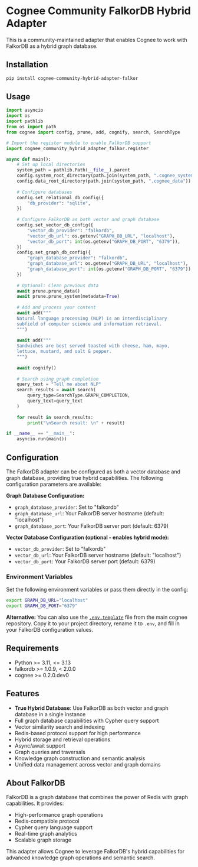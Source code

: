 # Cognee Community FalkorDB Hybrid Adapter

This is a community-maintained adapter that enables Cognee to work with FalkorDB as a hybrid graph database.

## Installation

```bash
pip install cognee-community-hybrid-adapter-falkor
```

## Usage

```python
import asyncio
import os
import pathlib
from os import path
from cognee import config, prune, add, cognify, search, SearchType

# Import the register module to enable FalkorDB support
import cognee_community_hybrid_adapter_falkor.register

async def main():
    # Set up local directories
    system_path = pathlib.Path(__file__).parent
    config.system_root_directory(path.join(system_path, ".cognee_system"))
    config.data_root_directory(path.join(system_path, ".cognee_data"))
    
    # Configure databases
    config.set_relational_db_config({
        "db_provider": "sqlite",
    })
    
    # Configure FalkorDB as both vector and graph database
    config.set_vector_db_config({
        "vector_db_provider": "falkordb",
        "vector_db_url": os.getenv("GRAPH_DB_URL", "localhost"),
        "vector_db_port": int(os.getenv("GRAPH_DB_PORT", "6379")),
    })
    config.set_graph_db_config({
        "graph_database_provider": "falkordb",
        "graph_database_url": os.getenv("GRAPH_DB_URL", "localhost"),
        "graph_database_port": int(os.getenv("GRAPH_DB_PORT", "6379")),
    })
    
    # Optional: Clean previous data
    await prune.prune_data()
    await prune.prune_system(metadata=True)
    
    # Add and process your content
    await add("""
    Natural language processing (NLP) is an interdisciplinary
    subfield of computer science and information retrieval.
    """)
    
    await add("""
    Sandwiches are best served toasted with cheese, ham, mayo,
    lettuce, mustard, and salt & pepper.          
    """)
    
    await cognify()
    
    # Search using graph completion
    query_text = "Tell me about NLP"
    search_results = await search(
        query_type=SearchType.GRAPH_COMPLETION,
        query_text=query_text
    )
    
    for result in search_results:
        print("\nSearch result: \n" + result)

if __name__ == "__main__":
    asyncio.run(main())
```

## Configuration

The FalkorDB adapter can be configured as both a vector database and graph database, providing true hybrid capabilities. The following configuration parameters are available:

**Graph Database Configuration:**
- `graph_database_provider`: Set to "falkordb"
- `graph_database_url`: Your FalkorDB server hostname (default: "localhost")
- `graph_database_port`: Your FalkorDB server port (default: 6379)

**Vector Database Configuration (optional - enables hybrid mode):**
- `vector_db_provider`: Set to "falkordb"
- `vector_db_url`: Your FalkorDB server hostname (default: "localhost")
- `vector_db_port`: Your FalkorDB server port (default: 6379)

### Environment Variables

Set the following environment variables or pass them directly in the config:

```bash
export GRAPH_DB_URL="localhost"
export GRAPH_DB_PORT="6379"
```

**Alternative:** You can also use the [`.env.template`](https://github.com/topoteretes/cognee/blob/main/.env.template) file from the main cognee repository. Copy it to your project directory, rename it to `.env`, and fill in your FalkorDB configuration values.

## Requirements

- Python >= 3.11, <= 3.13
- falkordb >= 1.0.9, < 2.0.0
- cognee >= 0.2.0.dev0

## Features

- **True Hybrid Database**: Use FalkorDB as both vector and graph database in a single instance
- Full graph database capabilities with Cypher query support
- Vector similarity search and indexing
- Redis-based protocol support for high performance
- Hybrid storage and retrieval operations
- Async/await support
- Graph queries and traversals
- Knowledge graph construction and semantic analysis
- Unified data management across vector and graph domains

## About FalkorDB

FalkorDB is a graph database that combines the power of Redis with graph capabilities. It provides:
- High-performance graph operations
- Redis-compatible protocol
- Cypher query language support
- Real-time graph analytics
- Scalable graph storage

This adapter allows Cognee to leverage FalkorDB's hybrid capabilities for advanced knowledge graph operations and semantic search.
